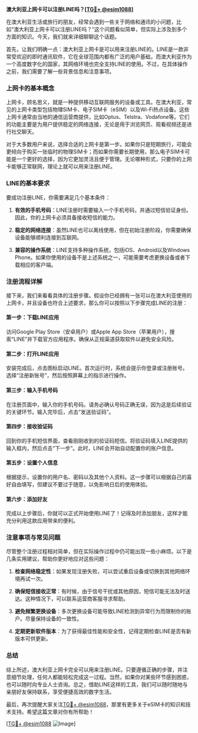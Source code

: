 **澳大利亚上网卡可以注册LINE吗？[[TG💪+ @esim1088](https://t.me/s/esim1088)]**

在澳大利亚生活或旅行的朋友，经常会遇到一些关于网络和通讯的小问题，比如“澳大利亚上网卡可以注册LINE吗？”这个问题看似简单，但实际上涉及到多个方面的知识。今天，我们就来详细聊聊这个话题。

首先，让我们明确一点：澳大利亚上网卡是可以用来注册LINE的。LINE是一款非常受欢迎的即时通讯软件，它在全球范围内都有广泛的用户基础，而澳大利亚作为一个高度数字化的国家，其网络环境也完全支持LINE的使用。不过，在具体操作之前，我们需要了解一些背景信息和注意事项。

### 上网卡的基本概念

上网卡，顾名思义，就是一种提供移动互联网服务的设备或工具。在澳大利亚，常见的上网卡类型包括物理SIM卡、电子SIM卡（eSIM）以及Wi-Fi热点设备。这些上网卡通常由当地的通信运营商提供，比如Optus、Telstra、Vodafone等。它们的功能主要是为用户提供稳定的网络连接，无论是用于浏览网页、观看视频还是进行社交聊天。

对于大多数用户来说，选择合适的上网卡是第一步。如果你只是短期旅行，可能会更倾向于购买一张临时的物理SIM卡；而如果你需要长期使用，那么电子SIM卡可能是一个更好的选择，因为它更加灵活且便于管理。无论哪种形式，只要你的上网卡能够正常联网，理论上就可以用来注册LINE。

### LINE的基本要求

要成功注册LINE，你需要满足几个基本条件：

1. **有效的手机号码**：LINE注册时需要输入一个手机号码，并通过短信验证身份。因此，你的上网卡必须具备接收短信的能力。
   
2. **稳定的网络连接**：虽然LINE也可以离线使用，但在初始注册阶段，你需要确保设备能够顺利连接到互联网。
   
3. **兼容的操作系统**：LINE支持多种操作系统，包括iOS、Android以及Windows Phone。如果你使用的设备不是上述系统之一，可能需要考虑更换设备或者下载相应的客户端。

### 注册流程详解

接下来，我们来看看具体的注册步骤。假设你已经拥有一张可以在澳大利亚使用的上网卡，并且设备也符合上述要求，那么你可以按照以下步骤完成LINE的注册：

#### 第一步：下载LINE应用
访问Google Play Store（安卓用户）或Apple App Store（苹果用户），搜索“LINE”并下载官方应用程序。确保从正规渠道获取软件以避免安全风险。

#### 第二步：打开LINE应用
安装完成后，点击图标启动LINE。首次运行时，系统会提示你登录或注册账号。选择“注册新账号”，然后按照屏幕上的指示进行操作。

#### 第三步：输入手机号码
在注册页面中，输入你的手机号码。请务必确认号码正确无误，因为这是后续验证的关键环节。输入完毕后，点击“发送验证码”。

#### 第四步：接收验证码
回到你的手机短信界面，查看刚刚收到的验证码短信。将验证码填入LINE提供的输入框内，然后点击“下一步”。此时，LINE会开始自动配置你的账户信息。

#### 第五步：设置个人信息
根据提示，设置你的用户名、密码以及其他个人资料。这一步骤可以根据自己的喜好自由填写，但建议不要过于随意，以免影响日后的使用体验。

#### 第六步：添加好友
完成以上步骤后，你就可以正式开始使用LINE了！记得及时添加朋友，这样才能充分利用这款应用带来的便利。

### 注意事项与常见问题

尽管整个注册过程相对简单，但在实际操作过程中仍可能出现一些小麻烦。以下是几条实用建议，帮助你更好地应对这些问题：

1. **检查网络稳定性**：如果发现注册失败，可以尝试重启设备或切换到其他网络环境再试一次。
   
2. **确保短信接收正常**：有时候，由于信号干扰或其他原因，短信可能无法及时送达。这种情况下，可以联系运营商客服寻求帮助。
   
3. **避免频繁更换设备**：多次更换设备可能导致LINE检测到异常行为而限制你的账户。尽量保持设备的一致性。

4. **定期更新软件版本**：为了获得最佳性能和安全性，记得定期检查LINE是否有新版本可供更新。

### 总结

综上所述，澳大利亚上网卡完全可以用来注册LINE。只要遵循正确的步骤，并注意细节处理，任何人都能轻松完成这一过程。当然，如果你对某些环节感到困惑，也可以随时向专业人士咨询。总之，借助LINE这样的工具，我们可以随时随地与亲朋好友保持联系，享受便捷高效的数字生活。

最后，再次提醒大家关注[TG💪+ @esim1088](https://t.me/s/esim1088)，那里有更多关于eSIM卡的知识和技术支持。希望这篇文章对你有所帮助！

[[TG💪+ @esim1088](https://t.me/s/esim1088) ![Image](https://i.postimg.cc/4NQfJmqS/Snipaste-2025-05-13-00-14-12.png)]
